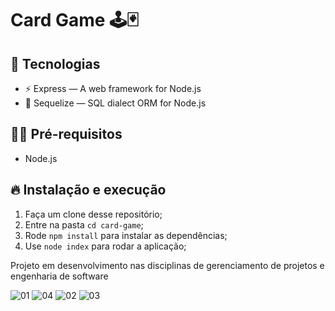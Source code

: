 # Card Game 🕹🃏

## 🚀 Tecnologias
- ⚡ Express — A web framework for Node.js
- 💾 Sequelize — SQL dialect ORM for Node.js
## ✋🏻 Pré-requisitos
- Node.js
## 🔥 Instalação e execução
1. Faça um clone desse repositório;
2. Entre na pasta `cd card-game`;
3. Rode `npm install`  para instalar as dependências;
4. Use `node index` para rodar a aplicação;


Projeto em desenvolvimento nas disciplinas de gerenciamento de projetos e engenharia de software

![01](https://user-images.githubusercontent.com/51184806/177060216-9e50f749-6a85-4587-a81c-c14b77943841.png)
![04](https://user-images.githubusercontent.com/51184806/177060221-c8ed3c64-c463-4f9f-a41d-6088ccb7f9b4.png)
![02](https://user-images.githubusercontent.com/51184806/177060218-4b023ae0-cba9-4468-8533-5ba18fdeb91c.png)
![03](https://user-images.githubusercontent.com/51184806/177060220-85540a42-3591-4ed7-aed9-d9fe8c20ac30.png)
